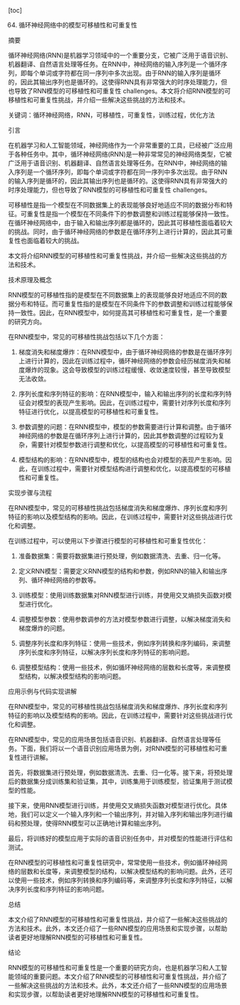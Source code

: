 
[toc]                    
                
                
64. 循环神经网络中的模型可移植性和可重复性

摘要

循环神经网络(RNN)是机器学习领域中的一个重要分支，它被广泛用于语音识别、机器翻译、自然语言处理等任务。在RNN中，神经网络的输入序列是一个循环序列，即每个单词或字符都在同一序列中多次出现。由于RNN的输入序列是循环的，因此其输出序列也是循环的。这使得RNN具有非常强大的时序处理能力，但也导致了RNN模型的可移植性和可重复性 challenges。本文将介绍RNN模型的可移植性和可重复性挑战，并介绍一些解决这些挑战的方法和技术。

关键词：循环神经网络，RNN，可移植性，可重复性，训练过程，优化方法

引言

在机器学习和人工智能领域，神经网络作为一个非常重要的工具，已经被广泛应用于各种任务中。其中，循环神经网络(RNN)是一种非常常见的神经网络类型，它被广泛用于语音识别、机器翻译、自然语言处理等任务。在RNN中，神经网络的输入序列是一个循环序列，即每个单词或字符都在同一序列中多次出现。由于RNN的输入序列是循环的，因此其输出序列也是循环的。这使得RNN具有非常强大的时序处理能力，但也导致了RNN模型的可移植性和可重复性 challenges。

可移植性是指一个模型在不同数据集上的表现能够良好地适应不同的数据分布和特征。可重复性是指一个模型在不同条件下的参数调整和训练过程能够保持一致性。在循环神经网络中，由于输入和输出序列都是循环的，因此其可移植性面临着较大的挑战。同时，由于循环神经网络的参数是在循环序列上进行计算的，因此其可重复性也面临着较大的挑战。

本文将介绍RNN模型的可移植性和可重复性挑战，并介绍一些解决这些挑战的方法和技术。

技术原理及概念

RNN模型的可移植性指的是模型在不同数据集上的表现能够良好地适应不同的数据分布和特征。而可重复性指的是模型在不同条件下的参数调整和训练过程能够保持一致性。因此，在RNN模型中，如何提高其可移植性和可重复性，是一个重要的研究方向。

在RNN模型中，常见的可移植性挑战包括以下几个方面：

1. 梯度消失和梯度爆炸：在RNN模型中，由于循环神经网络的参数是在循环序列上进行计算的，因此在训练过程中，循环神经网络的参数会经历梯度消失和梯度爆炸的现象。这会导致模型的训练过程缓慢、收敛速度较慢，甚至导致模型无法收敛。

2. 序列长度和序列特征的影响：在RNN模型中，输入和输出序列的长度和序列特征会对模型的表现产生影响。因此，在训练过程中，需要针对序列长度和序列特征进行优化，以提高模型的可移植性和可重复性。

3. 参数调整的问题：在RNN模型中，模型的参数需要进行计算和调整。由于循环神经网络的参数是在循环序列上进行计算的，因此其参数调整的过程较为复杂，需要针对模型参数进行调整和优化，以提高模型的可移植性和可重复性。

4. 模型结构的影响：在RNN模型中，模型的结构也会对模型的表现产生影响。因此，在训练过程中，需要针对模型结构进行调整和优化，以提高模型的可移植性和可重复性。

实现步骤与流程

在RNN模型中，常见的可移植性挑战包括梯度消失和梯度爆炸、序列长度和序列特征的影响以及模型结构的影响。因此，在训练过程中，需要针对这些挑战进行优化和调整。

在训练过程中，可以使用以下步骤进行模型的可移植性和可重复性优化：

1. 准备数据集：需要将数据集进行预处理，例如数据清洗、去重、归一化等。

2. 定义RNN模型：需要定义RNN模型的结构和参数，例如RNN的输入和输出序列、循环神经网络的参数等。

3. 训练模型：使用训练数据集对RNN模型进行训练，并使用交叉熵损失函数对模型进行优化。

4. 调整模型参数：使用参数调参的方法对模型参数进行调整，以解决梯度消失和梯度爆炸的问题。

5. 调整序列长度和序列特征：使用一些技术，例如序列转换和序列编码，来调整序列长度和序列特征，以解决序列长度和序列特征的影响问题。

6. 调整模型结构：使用一些技术，例如循环神经网络的层数和长度等，来调整模型结构，以解决模型结构的影响问题。

应用示例与代码实现讲解

在RNN模型中，常见的可移植性挑战包括梯度消失和梯度爆炸、序列长度和序列特征的影响以及模型结构的影响。因此，在训练过程中，需要针对这些挑战进行优化和调整。

在RNN模型中，常见的应用场景包括语音识别、机器翻译、自然语言处理等任务。下面，我们将以一个语音识别应用场景为例，对RNN模型的可移植性和可重复性进行讲解。

首先，将数据集进行预处理，例如数据清洗、去重、归一化等。接下来，将预处理后的数据集分成训练集和验证集，其中，训练集用于训练模型，验证集用于测试模型的性能。

接下来，使用RNN模型进行训练，并使用交叉熵损失函数对模型进行优化。具体地，我们可以定义一个输入序列和一个输出序列，并对输入序列和输出序列进行编码和预处理，使得RNN模型可以正确地计算和输出序列。

最后，将训练好的模型应用于实际的语音识别任务中，并对模型的性能进行评估和测试。

在RNN模型的可移植性和可重复性研究中，常常使用一些技术，例如循环神经网络的层数和长度等，来调整模型的结构，以解决模型结构的影响问题。此外，还可以使用一些技术，例如序列转换和序列编码等，来调整序列长度和序列特征，以解决序列长度和序列特征的影响问题。

总结

本文介绍了RNN模型的可移植性和可重复性挑战，并介绍了一些解决这些挑战的方法和技术。此外，本文还介绍了一些RNN模型的应用场景和实现步骤，以帮助读者更好地理解RNN模型的可移植性和可重复性。

结论

RNN模型的可移植性和可重复性是一个重要的研究方向，也是机器学习和人工智能领域的重要问题。本文介绍了RNN模型的可移植性和可重复性挑战，并介绍了一些解决这些挑战的方法和技术。此外，本文还介绍了一些RNN模型的应用场景和实现步骤，以帮助读者更好地理解RNN模型的可移植性和可重复性。

